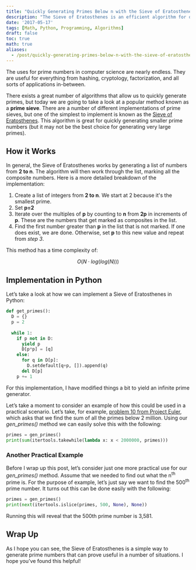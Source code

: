 ```yaml
---
title: "Quickly Generating Primes Below n with the Sieve of Eratosthenes"
description: "The Sieve of Eratosthenes is an efficient algorithm for quickly finding all primes below some value, n. Let's take a look at how it works!"
date: '2017-05-17'
tags: [Math, Python, Programming, Algorithms]
draft: false
toc: true
math: true
aliases: 
  - /post/quickly-generating-primes-below-n-with-the-sieve-of-eratosthenes
---
```


The uses for prime numbers in computer science are nearly endless. They are useful for everything from hashing, cryptology, factorization, and all sorts of applications in-between.

There exists a great number of algorithms that allow us to quickly generate primes, but today we are going to take a look at a popular method known as a **prime sieve**. There are a number of different implementations of prime sieves, but one of the simplest to implement is known as the [Sieve of Eratosthenes](https://en.wikipedia.org/wiki/Sieve_of_Eratosthenes). This algorithm is great for quickly generating smaller prime numbers (but it may not be the best choice for generating very large primes).

<!--more-->

## How it Works

In general, the Sieve of Eratosthenes works by generating a list of numbers from **2 to n**. The algorithm will then work through the list, marking all the composite numbers. Here is a more detailed breakdown of the implementation:

1. Create a list of integers from **2 to n**. We start at 2 because it's the smallest prime.
2. Set **p=2**
3. Iterate over the multiples of **p** by counting to **n** from **2p** in increments of **p**. These are the numbers that get marked as composites in the list.
4. Find the first number greater than **p** in the list that is not marked. If one does exist, we are done. Otherwise, set **p** to this new value and repeat from *step 3*.

This method has a time complexity of:

$$ O\left(N \cdot log\left(log\left(N\right)\right)\right) $$

## Implementation in Python

Let’s take a look at how we can implement a Sieve of Eratosthenes in Python:

```python
def get_primes():
  D = {}
  p = 2
  
  while 1:
    if p not in D:
      yield p
      D[p*p] = [q]
    else:
      for q in D[p]:
        D.setdefault[q+p, []).append(q)
      del D[p]
    p += 1
```

For this implementation, I have modified things a bit to yield an infinite prime generator.

Let’s take a moment to consider an example of how this could be used in a practical scenario. Let’s take, for example, [problem 10 from Project Euler](https://projecteuler.net/problem=10), which asks that we find the sum of all the primes below 2 million. Using our *gen_primes()* method we can easily solve this with the following:

```python
primes = gen_primes()
print(sum(itertools.takewhile(lambda x: x < 2000000, primes)))
```

### Another Practical Example

Before I wrap up this post, let’s consider just one more practical use for our *gen_primes()* method. Assume that we needed to find out what the n<sup>th</sup> prime is. For the purpose of example, let’s just say we want to find the 500<sup>th</sup> prime number. It turns out this can be done easily with the following:

```python
primes = gen_primes()
print(next(itertools.islice(primes, 500, None), None))
```

Running this will reveal that the 500th prime number is 3,581.

## Wrap Up

As I hope you can see, the Sieve of Eratosthenes is a simple way to generate prime numbers that can prove useful in a number of situations. I hope you’ve found this helpful!